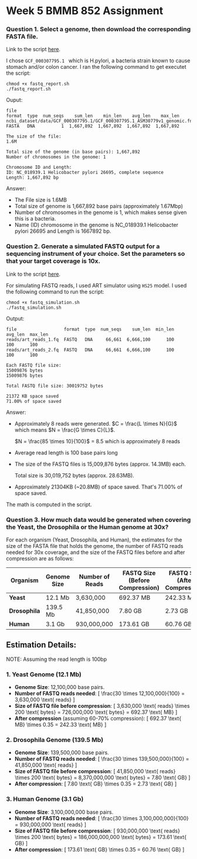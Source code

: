 # Week 5 BMMB 852 Assignment

### Question 1. Select a genome, then download the corresponding FASTA file.

Link to the script [here](https://github.com/stephwon/Applied_Bioinformatics_BMMB852/blob/main/Wk5/fastq_report.sh).

I chose `GCF_000307795.1 ` which is H.pylori, a bacteria strain known to cause stomach and/or colon cancer.
I ran the following command to get executet the script:
```
chmod +x fastq_report.sh
./fastq_report.sh
```
Ouput:
```
file                                                                      format  type  num_seqs    sum_len    min_len    avg_len    max_len
ncbi_dataset/data/GCF_000307795.1/GCF_000307795.1_ASM30779v1_genomic.fna  FASTA   DNA          1  1,667,892  1,667,892  1,667,892  1,667,892

The size of the file:
1.6M

Total size of the genome (in base pairs): 1,667,892
Number of chromosomes in the genome: 1

Chromosome ID and Length:
ID: NC_018939.1 Helicobacter pylori 26695, complete sequence
Length: 1,667,892 bp
```
Answer:
* The File size is 1.6MB
* Total size of genome is 1,667,892 base pairs (approximately 1.67Mbp)
* Number of chromosomes in the genome is 1, which makes sense given this is a bacteria. 
* Name (ID) chromosome in the genome is NC_018939.1 Helicobacter pylori 26695 and Length is 1667892 bp.

### Question 2. Generate a simulated FASTQ output for a sequencing instrument of your choice.  Set the parameters so that your target coverage is 10x.

Link to the script [here](https://github.com/stephwon/Applied_Bioinformatics_BMMB852/blob/main/Wk5/fastq_simulation.sh).

For simulating FASTQ reads, I used ART simulator using `HS25` model.
I used the following command to run the script:
```
chmod +x fastq_simulation.sh
./fastq_simulation.sh
```

Output:
```
file                  format  type  num_seqs    sum_len  min_len  avg_len  max_len
reads/art_reads_1.fq  FASTQ   DNA     66,661  6,666,100      100      100      100
reads/art_reads_2.fq  FASTQ   DNA     66,661  6,666,100      100      100      100

Each FASTQ file size:
15009876 bytes
15009876 bytes

Total FASTQ file size: 30019752 bytes

21372 KB space saved
71.00% of space saved

```

Answer:
* Approximately 8 reads were generated. $C = \frac{L \times N}{G}$ which means $N = \frac{G \times C}{L}$.

  $N = \frac{85 \times 10}{100}$ = 8.5 which is approximately 8 reads

* Average read length is 100 base pairs long

* The size of the FASTQ files is 15,009,876 bytes (approx. 14.3MB) each.

  Total size is 30,019,752 bytes (approx. 28.63MB).

* Approximately 21304KB (~20.8MB) of space saved. That's 71.00% of space saved. 

The math is computed in the script. 

### Question 3. How much data would be generated when covering the Yeast,  the Drosophila or the Human genome at 30x?


For each organism (Yeast, Drosophila, and Human), the estimates for the size of the FASTA file that holds the genome, the number of FASTQ reads needed for 30x coverage, and the size of the FASTQ files before and after compression are as follows:

| **Organism**       | **Genome Size** | **Number of Reads** | **FASTQ Size (Before Compression)** | **FASTQ Size (After Compression)** |
|--------------------|-----------------|---------------------|-------------------------------------|------------------------------------|
| **Yeast**          | 12.1 Mb         | 3,630,000           | 692.37 MB                           | 242.33 MB                         |
| **Drosophila**     | 139.5 Mb        | 41,850,000          | 7.80 GB                             | 2.73 GB                           |
| **Human**          | 3.1 Gb          | 930,000,000         | 173.61 GB                           | 60.76 GB                          |

## Estimation Details:

NOTE: Assuming the read length is 100bp

### 1. **Yeast Genome (12.1 Mb)**
- **Genome Size**: 12,100,000 base pairs.
- **Number of FASTQ reads needed**:
  \[
  \frac{30 \times 12,100,000}{100} = 3,630,000 \text{ reads}
  \]
- **Size of FASTQ file before compression**:
  \[
  3,630,000 \text{ reads} \times 200 \text{ bytes} = 726,000,000 \text{ bytes} = 692.37 \text{ MB}
  \]
- **After compression** (assuming 60-70% compression):
  \[
  692.37 \text{ MB} \times 0.35 = 242.33 \text{ MB}
  \]

### 2. **Drosophila Genome (139.5 Mb)**
- **Genome Size**: 139,500,000 base pairs.
- **Number of FASTQ reads needed**:
  \[
  \frac{30 \times 139,500,000}{100} = 41,850,000 \text{ reads}
  \]
- **Size of FASTQ file before compression**:
  \[
  41,850,000 \text{ reads} \times 200 \text{ bytes} = 8,370,000,000 \text{ bytes} = 7.80 \text{ GB}
  \]
- **After compression**:
  \[
  7.80 \text{ GB} \times 0.35 = 2.73 \text{ GB}
  \]

### 3. **Human Genome (3.1 Gb)**
- **Genome Size**: 3,100,000,000 base pairs.
- **Number of FASTQ reads needed**:
  \[
  \frac{30 \times 3,100,000,000}{100} = 930,000,000 \text{ reads}
  \]
- **Size of FASTQ file before compression**:
  \[
  930,000,000 \text{ reads} \times 200 \text{ bytes} = 186,000,000,000 \text{ bytes} = 173.61 \text{ GB}
  \]
- **After compression**:
  \[
  173.61 \text{ GB} \times 0.35 = 60.76 \text{ GB}
  \]
